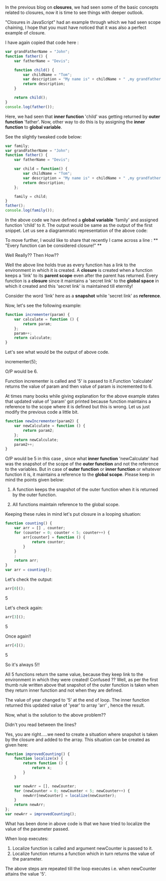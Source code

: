 In the previous blog on **closures**, we had seen some of the basic concepts related to closures, now it is time to see things with deeper outlook.

"Closures in JavaScript" had an example through which we had seen scope chaining, I hope that you must have noticed that it was also a perfect example of closure.

I have again copied that code here :

```JavaScript
var grandFatherName = "John";
function father() {
    var fatherName = "Devis";

    function child() {
        var childName = "Tom";
        var description = "My name is" + childName + " ,my grandfather is " + grandfatherName + " and my father is " + fatherName;
        return description;
    }

    return child();
}
console.log(father());

```
Here, we had seen that **inner function** 'child' was getting returned by **outer function** 'father'. Now, other way to do this is by assigning the **inner function** to **global variable**.

See the slightly tweaked code below:

```JavaScript
var family;
var grandFatherName = "John";
function father() {
    var fatherName = "Devis";

    var child = function() {
        var childName = "Tom";
        var description = "My name is" + childName + " ,my grandfather is " + grandFatherName + " and my father is " + fatherName;
        return description;
    };

    family = child;
}
father();
console.log(family());

```
In the above code we have defined a **global variable** 'family' and assigned function 'child' to it. The output would be same as the output of the first snippet. Let us see a diagrammatic representation of the above code:

To move further, I would like to share that recently I came across a line : ** "Every function can be considered closure!" **

Well Really?? Then How??

Well the above line holds true as every function has a link to the environment in which it is created. A **closure** is created when a function keeps a 'link' to its **parent scope** even after the parent has returned. Every function is a **closure** since it maintains a 'secret link' to the **global space** in which it created and this 'secret link' is maintained till eternity!

Consider the word 'link' here as a **snapshot** while 'secret link' as **reference**. 

Now, let's see the following example:

```JavaScript
function incrementer(param) {
    var calculate = function () {
        return param;
    };
    param++;
    return calculate;
}
```

Let's see what would be the output of above code.

incrementer(5);

O/P would be 6.

Function incrementer is called and '5' is passed to it.Function 'calculate' returns the value of param and then value of param is incremented to 6.


At times many books while giving explanation for the above example states that updated value of 'param' got printed because function maintains a reference to the scope where it is defined but this is wrong. Let us just modify the previous code a little bit.

```JavaScript
function newIncrementer(param2) {
    var newCalculate = function () {
        return param2;
    };
    return newCalculate;
    param2++;
}

```
O/P would be 5 in this case , since what **inner function** 'newCalculate' had was the snapshot of the scope of the **outer function** and not the reference to the variables. But in case of **outer function** or **inner function** or whatever function it is, it maintains a reference to the **global scope**. Please keep in mind the points given below:

1. A function keeps the snapshot of the outer function when it is returned by the outer function.

2. All functions maintain reference to the global scope.

Keeping these rules in mind let's put closure in a looping situation:

```JavaScript
function counting() {
    var arr = [] , counter;
    for (counter = 0; counter < 5; counter++) {
        arr[counter] = function () {
            return counter;
        }
    }
    ;
    return arr;
}
var arr = counting();

```

Let's check the output:

```JavaScript
arr[0]();
```

5

Let's check again:

```JavaScript
arr[3]();
```

5

Once again!!

```JavaScript
arr[4]();
```

5

So it's always 5!!

All 5 functions return the same value, because they keep link to the environment in which they were created! Confused ??
Well, as per the first thumb rule written above that snapshot of the outer function is taken when they return inner function and not when they are defined.

The value of year changed to '5' at the end of loop. The inner function returned this updated value of 'year' to array 'arr' , hence the result.

Now, what is the solution to the above problem??

Didn't you read between the lines?

Yes, you are right.....we need to create a situation where snapshot is taken by the closure and added to the array. This situation can be created as given here:

```JavaScript
function improvedCounting() {
    function localize(x) {
        return function () {
            return x;
        }
    }

    var newArr = [], newCounter;
    for (newCounter = 0; newCounter < 5; newCounter++) {
        newArr[newCounter] = localize(newCounter);
    }
    return newArr;
};
var newArr = improvedCounting();

```
What has been done in above code is that we have tried to localize the value of the parameter passed.

When loop executes:

1. Localize function is called and argument newCounter is passed to it.
2. Localize function returns a function which in turn returns the value of the parameter.

The above steps are repeated till the loop executes i.e. when newCounter attains the value '5'.